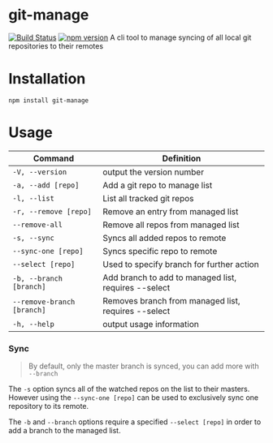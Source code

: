 # git-manage
[![Build Status](https://travis-ci.org/eliliam/git-manage.svg?branch=master)](https://travis-ci.org/eliliam/git-manage)
[![npm version](https://badge.fury.io/js/git-manage.svg)](https://badge.fury.io/js/git-manage)
A cli tool to manage syncing of all local git repositories to their
remotes

# Installation
`npm install git-manage`

# Usage
|Command     |Definition   |
|------------|-----------|
|`-V, --version`|output the version number|
|`-a, --add [repo]`|Add a git repo to manage list|
|`-l, --list`|List all tracked git repos|
|`-r, --remove [repo]`|Remove an entry from managed list|
|`--remove-all`|Remove all repos from managed list|
|`-s, --sync`|Syncs all added repos to remote|
|`--sync-one [repo]`|Syncs specific repo to remote|
|`--select [repo]`|Used to specify branch for further action|
|`-b, --branch [branch]`|Add branch to add to managed list, requires --select|
|`--remove-branch [branch]`|Removes branch from managed list, requires --select|
|`-h, --help`|output usage information|
### Sync

> By default, only the master branch is synced, you can add more with `--branch`

The `-s` option syncs all of the watched repos on the list to their
masters. However using the `--sync-one [repo]` can be used to
exclusively sync one repository to its remote.

The `-b` and `--branch` options require a specified `--select [repo]`
in order to add a branch to the managed list.
